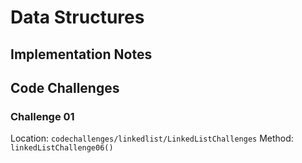 # Data Structures
## Implementation Notes
## Code Challenges
### Challenge 01
Location: `codechallenges/linkedlist/LinkedListChallenges`
Method: `linkedListChallenge06()`







